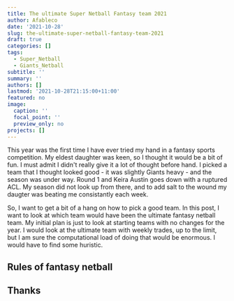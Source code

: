 ```yaml
---
title: The ultimate Super Netball Fantasy team 2021
author: Afableco
date: '2021-10-28'
slug: the-ultimate-super-netball-fantasy-team-2021
draft: true
categories: []
tags:
  - Super_Netball
  - Giants_Netball
subtitle: ''
summary: ''
authors: []
lastmod: '2021-10-28T21:15:00+11:00'
featured: no
image:
  caption: ''
  focal_point: ''
  preview_only: no
projects: []
---
```


This year was the first time I have ever tried my hand in a fantasy sports competition. My eldest daughter was keen, so I thought it would be a bit of fun. I must admit  I didn't really give it a lot of thought before hand. I picked a team that I thought looked good - it was slightly Giants heavy - and the season was under way. Round 1 and Keira Austin goes down with a ruptured ACL. My season did not look up from there, and to add salt to the wound my daugter was beating me consistantly each week.

So, I want to get a bit of a hang on how to pick a good team. In this post, I want to look at which team would have been the ultimate fantasy netball team. My initial plan is just to look at starting teams with no changes for the year. I would look at the ultimate team with weekly trades, up to the limit, but I am sure the computational load of doing that would be enormous. I would have to find some huristic.

## Rules of fantasy netball


## Thanks


